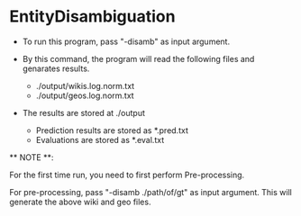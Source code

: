 EntityDisambiguation
====================

- To run this program, pass "-disamb" as input argument.
- By this command, the program will read the following files and genarates results.
    - ./output/wikis.log.norm.txt 
    - ./output/geos.log.norm.txt
    
- The results are stored at ./output
    - Prediction results are stored as *.pred.txt
    - Evaluations are stored as *.eval.txt


** NOTE **:

For the first time run, you need to first perform Pre-processing.

For pre-processing, pass "-disamb ./path/of/gt" as input argument.
This will generate the above wiki and geo files.

